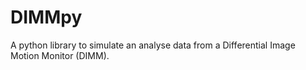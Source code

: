 # DIMMpy
A python library to simulate an analyse data from a Differential Image Motion Monitor (DIMM).
